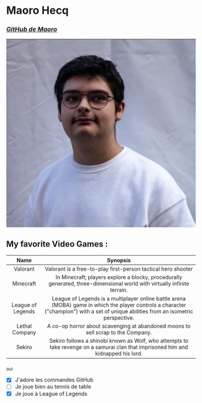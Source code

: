 # Maoro Hecq
### [***GitHub de Maoro***](https://github.com/MaoroHe)

![](image/IMG_0528.png "moi")

## My favorite Video Games :

|Name|Synopsis|
|:---:|:---:|
|Valorant|Valorant is a free-to-play first-person tactical hero shooter|
|Minecraft|In Minecraft; players explore a blocky, procedurally generated, three-dimensional world with virtually infinite terrain.|
|League of Legends|League of Legends is a multiplayer online battle arena (MOBA) game in which the player controls a character ("champion") with a set of unique abilities from an isometric perspective.|
|Lethal Company|A co-op horror about scavenging at abandoned moons to sell scrap to the Company.|
|Sekiro|Sekiro follows a shinobi known as Wolf, who attempts to take revenge on a samurai clan that imprisoned him and kidnapped his lord.|

<sub>oui</sub>

 - [x] J'adore les commandes GitHub
 - [ ] Je joue bien au tennis de table
 - [x] Je joue à League of Legends
